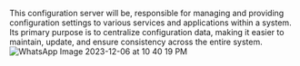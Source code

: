 This configuration server will be, responsible for managing and providing configuration settings to various services and applications within a system. Its primary purpose is to centralize configuration data, making it easier to maintain, update, and ensure consistency across the entire system.
![WhatsApp Image 2023-12-06 at 10 40 19 PM](https://github.com/Gmatieso/config-server/assets/55885416/e0288449-91c4-4d45-9694-7f05ffb275f1)
